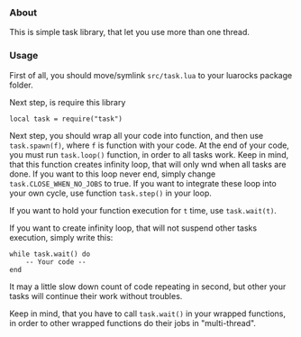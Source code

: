 ### About

This is simple task library, that let you use more than one thread.

### Usage

First of all, you should move/symlink `src/task.lua` to your luarocks package folder.

Next step, is require this library
```
local task = require("task")
```

Next step, you should wrap all your code into function, and then use `task.spawn(f)`, where `f` is function with your code.
At the end of your code, you must run `task.loop()` function, in order to all tasks work. Keep in mind, that this function creates infinity loop, that will only wnd when all tasks are done. If you want to this loop never end, simply change `task.CLOSE_WHEN_NO_JOBS` to true. If you want to integrate these loop into your own cycle, use function `task.step()` in your loop.

If you want to hold your function execution for `t` time, use `task.wait(t)`. 

If you want to create infinity loop, that will not suspend other tasks execution, simply write this:
```
while task.wait() do
    -- Your code --
end
```
It may a little slow down count of code repeating in second, but other your tasks will continue their work without troubles.

Keep in mind, that you have to call `task.wait()` in your wrapped functions, in order to other wrapped functions do their jobs in "multi-thread".